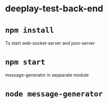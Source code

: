 # deeplay-test-back-end

# `npm install`

To start web-socket-server and json-server
# `npm start`

message-generator in sepparate module
# `node message-generator`

